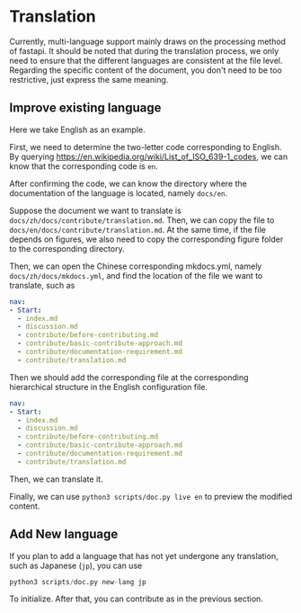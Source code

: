 # Translation

Currently, multi-language support mainly draws on the processing method of fastapi. It should be noted that during the translation process, we only need to ensure that the different languages ​​are consistent at the file level. Regarding the specific content of the document, you don't need to be too restrictive, just express the same meaning.

## Improve existing language

Here we take English as an example.

First, we need to determine the two-letter code corresponding to English. By querying https://en.wikipedia.org/wiki/List_of_ISO_639-1_codes, we can know that the corresponding code is `en`.

After confirming the code, we can know the directory where the documentation of the language is located, namely `docs/en`.

Suppose the document we want to translate is `docs/zh/docs/contribute/translation.md`. Then, we can copy the file to `docs/en/docs/contribute/translation.md`. At the same time, if the file depends on figures, we also need to copy the corresponding figure folder to the corresponding directory.

Then, we can open the Chinese corresponding mkdocs.yml, namely `docs/zh/docs/mkdocs.yml`, and find the location of the file we want to translate, such as

```yaml hl_lines="8"
nav:
- Start:
  - index.md
  - discussion.md
  - contribute/before-contributing.md
  - contribute/basic-contribute-approach.md
  - contribute/documentation-requirement.md
  - contribute/translation.md
```
Then we should add the corresponding file at the corresponding hierarchical structure in the English configuration file.

```yaml hl_lines="8"
nav:
- Start:
  - index.md
  - discussion.md
  - contribute/before-contributing.md
  - contribute/basic-contribute-approach.md
  - contribute/documentation-requirement.md
  - contribute/translation.md
```

Then, we can translate it.

Finally, we can use `python3 scripts/doc.py live en` to preview the modified content.

## Add New language

If you plan to add a language that has not yet undergone any translation, such as Japanese (`jp`), you can use

```python
python3 scripts/doc.py new-lang jp
```

To initialize. After that, you can contribute as in the previous section.
